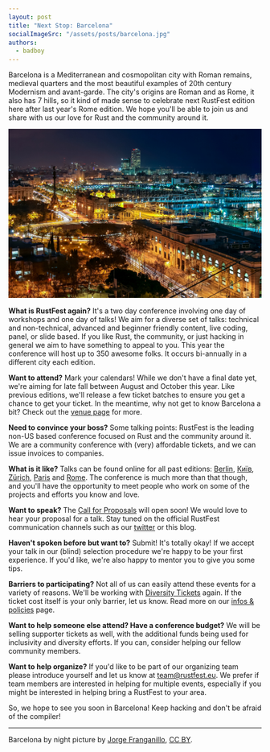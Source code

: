 ```yaml
---
layout: post
title: "Next Stop: Barcelona"
socialImageSrc: "/assets/posts/barcelona.jpg"
authors:
  - badboy
---
```


Barcelona is a Mediterranean and cosmopolitan city with Roman remains, medieval quarters and the most beautiful examples of 20th century Modernism and avant-garde. The city's origins are Roman and as Rome, it also has 7 hills, so it kind of made sense to celebrate next RustFest edition here after last year's Rome edition. We hope you'll be able to join us and share with us our love for Rust and the community around it.

![Barcelona by night](/assets/posts/barcelona.jpg)

**What is RustFest again?** It's a two day conference involving one day of workshops and one day of talks! We aim for a diverse set of talks: technical and non-technical, advanced and beginner friendly content, live coding, panel, or slide based. If you like Rust, the community, or just hacking in general we aim to have something to appeal to you. This year the conference will host up to 350 awesome folks. It occurs bi-annually in a different city each edition.

**Want to attend?** Mark your calendars! While we don't have a final date yet, we're aiming for late fall between August and October this year.
Like previous editions, we'll release a few ticket batches to ensure you get a chance to get your ticket. In the meantime, why not get to know Barcelona a bit? Check out the [venue page](https://barcelona.rustfest.eu/location/) for more.

**Need to convince your boss?** Some talking points: RustFest is the leading non-US based conference focused on Rust and the community around it. We are a community conference with (very) affordable tickets, and we can issue invoices to companies.

**What is it like?** Talks can be found online for all past editions:
[Berlin](https://www.youtube.com/watch?v=fI4RG_uq-WU&list=PL85XCvVPmGQh8nWR_Z-fTmPGsUWuzb-dn),
[Київ](https://www.youtube.com/watch?v=AHprJNUCgQ0&list=PL85XCvVPmGQhvs1Rnet_24B-AI3YSM2YG),
[Zürich](https://www.youtube.com/watch?v=jywiVWKm1TI&list=PL85XCvVPmGQj9mqbJizw-zi-EhcpS5jTP),
[Paris](https://www.youtube.com/watch?v=23lRkdDXqY0&list=PL85XCvVPmGQgdqz9kz6qH3SI_hp7Zb4s1) and
[Rome](https://www.youtube.com/watch?list=PL85XCvVPmGQjEE4ICTuXGLXUDZQUuanJy&v=0sIgVnRAcn0).
 The conference is much more than that though, and you'll have the opportunity to meet people who work on some of the projects and efforts you know and love.

**Want to speak?** The [Call for Proposals](https://cfp.rustfest.eu/) will open soon! We would love to hear your proposal for a talk. Stay tuned on the official RustFest communication channels such as our [twitter](https://twitter.com/rustfest) or this blog.

**Haven't spoken before but want to?** Submit! It's totally okay! If we accept your talk in our (blind) selection procedure we're happy to be your first experience. If you'd like, we're also happy to mentor you to give you some tips.

**Barriers to participating?** Not all of us can easily attend these events for a variety of reasons. We'll be working with [Diversity Tickets](https://diversitytickets.org/) again. If the ticket cost itself is your only barrier, let us know. Read more on our [infos & policies](https://barcelona.rustfest.eu/info/) page.

**Want to help someone else attend? Have a conference budget?** We will be selling supporter tickets as well, with the additional funds being used for inclusivity and diversity efforts. If you can, consider helping our fellow community members.

**Want to help organize?** If you'd like to be part of our organizing team please introduce yourself and let us know at [team@rustfest.eu](mailto:team@rustfest.eu). We prefer if team members are interested in helping for multiple events, especially if you might be interested in helping bring a RustFest to your area.

So, we hope to see you soon in Barcelona! Keep hacking and don't be afraid of the compiler!

---

Barcelona by night picture by [Jorge Franganillo](https://www.flickr.com/photos/franganillo/),
[CC BY](https://creativecommons.org/licenses/by/2.0/).
